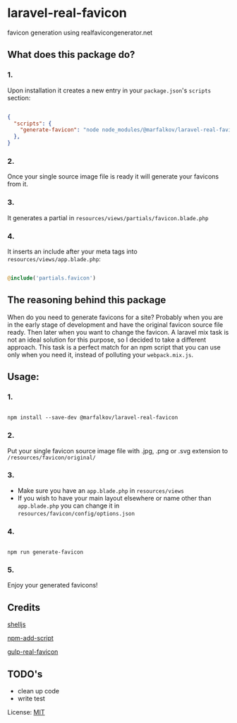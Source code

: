 # laravel-real-favicon
favicon generation using realfavicongenerator.net

## What does this package do?
### 1.
Upon installation it creates a new entry in your `package.json`'s `scripts` section:
```json

{
  "scripts": {
    "generate-favicon": "node node_modules/@marfalkov/laravel-real-favicon/index.js"
  },
}

```
### 2.
Once your single source image file is ready it will generate your favicons from it.

### 3.
It generates a partial in `resources/views/partials/favicon.blade.php`
### 4.
It inserts an include after your meta tags into `resources/views/app.blade.php`:
```php

@include('partials.favicon')

```
## The reasoning behind this package

When do you need to generate favicons for a site? Probably when you are in the early stage of development and have the original favicon source file ready. Then later when you want to change the favicon. A laravel mix task is not an ideal solution for this purpose, so I decided to  take a different approach. This task is a perfect match for an npm script that you can use only when you need it, instead of polluting your `webpack.mix.js`.

## Usage:
### 1.
```console

npm install --save-dev @marfalkov/laravel-real-favicon

```
### 2.
Put your single favicon source image file with .jpg, .png or .svg extension to `/resources/favicon/original/`

### 3.
 - Make sure you have an `app.blade.php` in `resources/views`
 - If you wish to have your main layout elsewhere or name other than `app.blade.php` you can change it in `resources/favicon/config/options.json`
### 4.
```console

npm run generate-favicon

```
### 5.
Enjoy your generated favicons!

## Credits

[shelljs](https://www.npmjs.com/package/shelljs "shelljs")

[npm-add-script](https://www.npmjs.com/package/npm-add-script "npm-add-script")

[gulp-real-favicon](https://www.npmjs.com/package/gulp-real-favicon "gulp-real-favicon")

## TODO's
- clean up code
- write test

License: [MIT](https://opensource.org/licenses/MIT "The MIT License")
